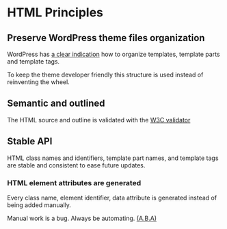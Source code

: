 # HTML Principles

## Preserve WordPress theme files organization

WordPress has [a clear indication](https://developer.wordpress.org/themes/basics/organizing-theme-files/) how to organize templates, template parts and template tags.

To keep the theme developer friendly this structure is used instead of reinventing the wheel.

## Semantic and outlined

The HTML source and outline is validated with the [W3C validator](https://validator.w3.org/nu/)

## Stable API

HTML class names and identifiers, template part names, and template tags are stable and consistent to ease future updates.

### HTML element attributes are generated

Every class name, element identifier, data attribute is generated instead of being added manually.

Manual work is a bug. Always be automating. [(A.B.A)](https://morethemes.baby/2018/04/05/manual-work-is-a-bug-always-be-automating-a-b-a/)
